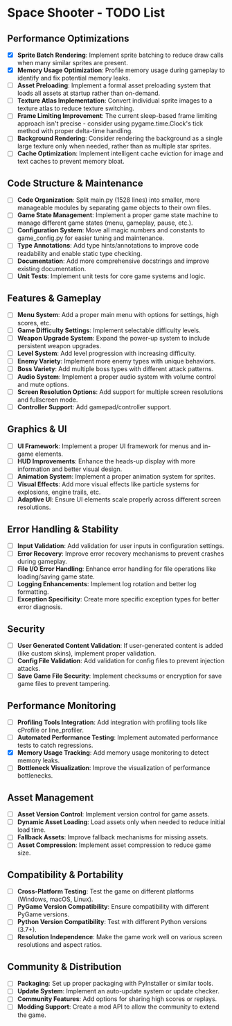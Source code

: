 # Space Shooter - TODO List

## Performance Optimizations

- [x] **Sprite Batch Rendering**: Implement sprite batching to reduce draw calls when many similar sprites are present.
- [x] **Memory Usage Optimization**: Profile memory usage during gameplay to identify and fix potential memory leaks.
- [ ] **Asset Preloading**: Implement a formal asset preloading system that loads all assets at startup rather than on-demand.
- [ ] **Texture Atlas Implementation**: Convert individual sprite images to a texture atlas to reduce texture switching.
- [ ] **Frame Limiting Improvement**: The current sleep-based frame limiting approach isn't precise - consider using pygame.time.Clock's tick method with proper delta-time handling.
- [ ] **Background Rendering**: Consider rendering the background as a single large texture only when needed, rather than as multiple star sprites.
- [ ] **Cache Optimization**: Implement intelligent cache eviction for image and text caches to prevent memory bloat.

## Code Structure & Maintenance

- [ ] **Code Organization**: Split main.py (1528 lines) into smaller, more manageable modules by separating game objects to their own files.
- [ ] **Game State Management**: Implement a proper game state machine to manage different game states (menu, gameplay, pause, etc.).
- [ ] **Configuration System**: Move all magic numbers and constants to game_config.py for easier tuning and maintenance.
- [ ] **Type Annotations**: Add type hints/annotations to improve code readability and enable static type checking.
- [ ] **Documentation**: Add more comprehensive docstrings and improve existing documentation.
- [ ] **Unit Tests**: Implement unit tests for core game systems and logic.

## Features & Gameplay

- [ ] **Menu System**: Add a proper main menu with options for settings, high scores, etc.
- [ ] **Game Difficulty Settings**: Implement selectable difficulty levels.
- [ ] **Weapon Upgrade System**: Expand the power-up system to include persistent weapon upgrades.
- [ ] **Level System**: Add level progression with increasing difficulty.
- [ ] **Enemy Variety**: Implement more enemy types with unique behaviors.
- [ ] **Boss Variety**: Add multiple boss types with different attack patterns.
- [ ] **Audio System**: Implement a proper audio system with volume control and mute options.
- [ ] **Screen Resolution Options**: Add support for multiple screen resolutions and fullscreen mode.
- [ ] **Controller Support**: Add gamepad/controller support.

## Graphics & UI

- [ ] **UI Framework**: Implement a proper UI framework for menus and in-game elements.
- [ ] **HUD Improvements**: Enhance the heads-up display with more information and better visual design.
- [ ] **Animation System**: Implement a proper animation system for sprites.
- [ ] **Visual Effects**: Add more visual effects like particle systems for explosions, engine trails, etc.
- [ ] **Adaptive UI**: Ensure UI elements scale properly across different screen resolutions.

## Error Handling & Stability

- [ ] **Input Validation**: Add validation for user inputs in configuration settings.
- [ ] **Error Recovery**: Improve error recovery mechanisms to prevent crashes during gameplay.
- [ ] **File I/O Error Handling**: Enhance error handling for file operations like loading/saving game state.
- [ ] **Logging Enhancements**: Implement log rotation and better log formatting.
- [ ] **Exception Specificity**: Create more specific exception types for better error diagnosis.

## Security

- [ ] **User Generated Content Validation**: If user-generated content is added (like custom skins), implement proper validation.
- [ ] **Config File Validation**: Add validation for config files to prevent injection attacks.
- [ ] **Save Game File Security**: Implement checksums or encryption for save game files to prevent tampering.

## Performance Monitoring

- [ ] **Profiling Tools Integration**: Add integration with profiling tools like cProfile or line_profiler.
- [ ] **Automated Performance Testing**: Implement automated performance tests to catch regressions.
- [x] **Memory Usage Tracking**: Add memory usage monitoring to detect memory leaks.
- [ ] **Bottleneck Visualization**: Improve the visualization of performance bottlenecks.

## Asset Management

- [ ] **Asset Version Control**: Implement version control for game assets.
- [ ] **Dynamic Asset Loading**: Load assets only when needed to reduce initial load time.
- [ ] **Fallback Assets**: Improve fallback mechanisms for missing assets.
- [ ] **Asset Compression**: Implement asset compression to reduce game size.

## Compatibility & Portability

- [ ] **Cross-Platform Testing**: Test the game on different platforms (Windows, macOS, Linux).
- [ ] **PyGame Version Compatibility**: Ensure compatibility with different PyGame versions.
- [ ] **Python Version Compatibility**: Test with different Python versions (3.7+).
- [ ] **Resolution Independence**: Make the game work well on various screen resolutions and aspect ratios.

## Community & Distribution

- [ ] **Packaging**: Set up proper packaging with PyInstaller or similar tools.
- [ ] **Update System**: Implement an auto-update system or update checker.
- [ ] **Community Features**: Add options for sharing high scores or replays.
- [ ] **Modding Support**: Create a mod API to allow the community to extend the game.
